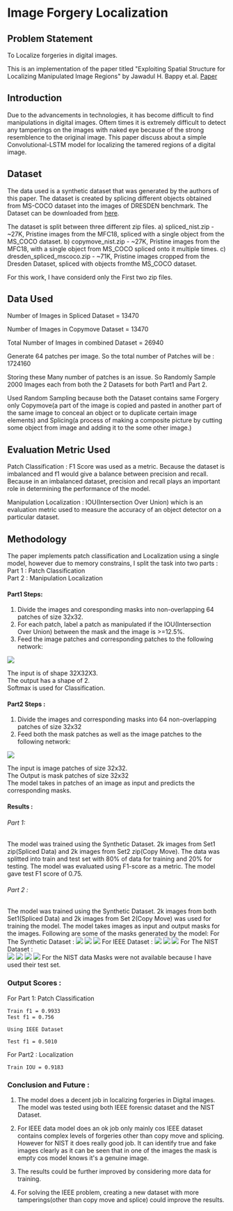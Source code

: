 # Image Forgery Localization


## Problem Statement
To Localize forgeries in digital images.

This is an implementation of the paper titled "Exploiting Spatial Structure for Localizing Manipulated Image Regions" by Jawadul H. Bappy et.al. [Paper](https://vcg.engr.ucr.edu/sites/g/files/rcwecm2661/files/2019-02/iccv_jawad.pdf)

## Introduction 

Due to the advancements in technologies, it has become difficult to find manipulations in digital images. Oftem times it is extremely difficult to detect any tamperings on the images with naked eye because of the strong resemblence to the original image. This paper discuss about a simple Convolutional-LSTM model for localizing the tamered regions of a digital image.

## Dataset

The data used is a synthetic dataset that was generated by the authors of this paper. The dataset is created by splicing different objects obtained from MS-COCO dataset into the images of DRESDEN benchmark. The Dataset can be downloaded from [here](https://www.dropbox.com/sh/palus3sq4zvdky0/AACu3s7KA5Fhr_BJUeDOxnTLa?dl=0). 

The dataset is split between three different zip files.
a) spliced_nist.zip - ~27K, Pristine images from the MFC18, spliced with a single object from the MS_COCO dataset.
b) copymove_nist.zip - ~27K, Pristine images from the MFC18, with a single object from MS_COCO spliced onto it multiple times.
c) dresden_spliced_mscoco.zip - ~71K, Pristine images cropped from the Dresden Dataset, spliced with objects fromthe MS_COCO    dataset.

For this work, I have considerd only the First two zip files.

## Data Used

Number of Images in Spliced Dataset =  13470

Number of Images in Copymove Dataset =  13470

Total Number of Images in combined Dataset =  26940

Generate 64 patches per image. So the total number of Patches will be :  1724160

Storing these Many number of patches is an issue. So Randomly Sample 2000 Images each from both the 2 Datasets for both Part1 and Part 2.

Used Random Sampling because both the Dataset contains same Forgery only Copymove(a part of the image is copied and pasted in another part of the same image to conceal an object or to duplicate certain image elements) and Splicing(a process of making a composite picture by cutting some object from image and adding it to the some other image.)

## Evaluation Metric Used

Patch Classification : F1 Score was used as a metric. Because the dataset is imbalanced and f1 would give a balance between precision and recall. Because in an imbalanced dataset, precision and recall plays an important role in determining the performance of the model.

Manipulation Localization : IOU(Intersection Over Union) which is an evaluation metric used to measure the accuracy of an object detector on a particular dataset.

## Methodology

The paper implements patch classification and Localization using a single model, however due to memory constrains, I split the task into two parts : <br/>
Part 1 : Patch Classification <br/>
Part 2 : Manipulation Localization

#### Part1 Steps:
1) Divide the images and coresponding masks into non-overlapping 64 patches of size 32x32.<br/>
2) For each patch, label a patch as manipulated if the IOU(Intersection Over Union) between the mask and the image is >=12.5%.<br/>
3) Feed the image patches and corresponding patches to the following network:
  
  ![](/patch_classification.png)

  The input is of shape 32X32X3.<br/>
  The output has a shape of 2.<br/>
  Softmax is used for Classification.<br/>
  
#### Part2 Steps :
1) Divide the images and corresponding masks into 64 non-overlapping patches of size 32x32 <br/>
2) Feed both the mask patches as well as the image patches to the following network:

  ![](/mask_prediction.png)

  The input is image patches of size 32x32.<br/>
  The Output is mask patches of size 32x32 <br/>
  The model takes in patches of an image as input and predicts the corresponding masks.<br/>

#### Results : 
###### Part 1:
  The model was trained using the Synthetic Dataset. 2k images from Set1 zip(Spliced Data) and 2k images from Set2 zip(Copy Move). The data was splitted into train and test set with 80% of data for training and 20% for testing. The model was evaluated using F1-score as a metric. The model gave test F1 score of 0.75. 
  
###### Part 2 : 
  The model was trained using the Synthetic Dataset. 2k images from both Set1(Spliced Data) and 2k images from Set 2(Copy Move) was used for training the model. The model takes images as input and output masks for the images. Following are some of the masks generated by the model:
  For The Synthetic Dataset :
    ![](/Synt1.png)
    ![](/Synt2.png)
    ![](/Synt3.png)
    For IEEE Dataset : 
    ![](/IEEE1.png)
    ![](/IEEE2.png)
    ![](/IEEE3.png)
    For The NIST Dataset :
    </br>
    ![](/NIST1.png)
    ![](/NIST2.png)
    ![](/NIST3.png)
    ![](/NIST4.png)
    For the NIST data Masks were not available because I have used their test set.

### Output Scores :

For Part 1: Patch Classification 
    
    Train f1 = 0.9933
    Test f1 = 0.756
    
    Using IEEE Dataset
    
    Test f1 = 0.5010
    
For Part2 : Localization

    Train IOU = 0.9183

### Conclusion and Future :
1) The model does a decent job in localizing forgeries in Digital images. The model was tested using both IEEE forensic dataset and the NIST Dataset. 

2) For IEEE data model does an ok job only mainly cos IEEE dataset contains complex levels of forgeries other than copy move and splicing. However for NIST it does really good job. It can identify true and fake images clearly as it can be seen that in one of the images the mask is empty cos model knows it's a genuine image.

3) The results could be further improved by considering more data for training.

4) For solving the IEEE problem, creating a new dataset with more tamperings(other than copy move and splice) could improve the results.


